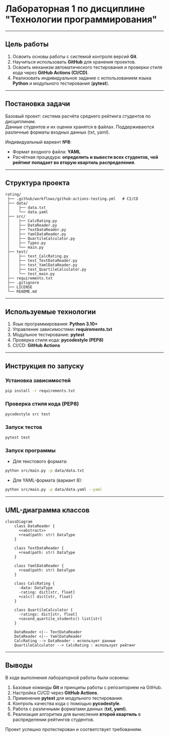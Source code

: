 # Лабораторная 1 по дисциплине "Технологии программирования"

---

## Цель работы
1. Освоить основы работы с системой контроля версий **Git**.  
2. Научиться использовать **GitHub** для хранения проектов.  
3. Освоить механизм автоматического тестирования и проверки стиля кода через **GitHub Actions (CI/CD)**.  
4. Реализовать индивидуальное задание с использованием языка **Python** и модульного тестирования (**pytest**).  

---

## Постановка задачи
Базовый проект: система расчёта среднего рейтинга студентов по дисциплинам.  
Данные студентов и их оценки хранятся в файлах. Поддерживаются различные форматы входных данных (txt, yaml).  

Индивидуальный вариант **№8**:  
- Формат входного файла: **YAML**  
- Расчётная процедура: **определить и вывести всех студентов, чей рейтинг попадает во вторую квартиль распределения**.  

---

## Структура проекта
```
rating/
 ├── .github/workflows/github-actions-testing.yml   # CI/CD
 ├── data/
 │    ├── data.txt
 │    └── data.yaml
 ├── src/
 │    ├── CalcRating.py
 │    ├── DataReader.py
 │    ├── TextDataReader.py
 │    ├── YamlDataReader.py
 │    ├── QuartileCalculator.py
 │    ├── Types.py
 │    └── main.py
 ├── test/
 │    ├── test_CalcRating.py
 │    ├── test_TextDataReader.py
 │    ├── test_YamlDataReader.py
 │    ├── test_QuartileCalculator.py
 │    └── test_main.py
 ├── requirements.txt
 ├── .gitignore
 ├── LICENSE
 └── README.md
```

---

## Используемые технологии
1. Язык программирования: **Python 3.10+**  
2. Управление зависимостями: **requirements.txt**  
3. Модульное тестирование: **pytest**  
4. Проверка стиля кода: **pycodestyle (PEP8)**  
5. CI/CD: **GitHub Actions**  

---

## Инструкция по запуску

### Установка зависимостей
```bash
pip install -r requirements.txt
```

### Проверка стиля кода (PEP8)
```bash
pycodestyle src test
```

### Запуск тестов
```bash
pytest test
```

### Запуск программы
- Для текстового формата:
```bash
python src/main.py -p data/data.txt
```

- Для YAML-формата (вариант 8):
```bash
python src/main.py -p data/data.yaml --yaml
```

---

## UML-диаграмма классов
```mermaid
classDiagram
    class DataReader {
      <<abstract>>
      +read(path: str) DataType
    }

    class TextDataReader {
      +read(path: str) DataType
    }

    class YamlDataReader {
      +read(path: str) DataType
    }

    class CalcRating {
      -data: DataType
      -rating: dict[str, float]
      +calc() dict[str, float]
    }

    class QuartileCalculator {
      -ratings: dict[str, float]
      +second_quartile_students() list[str]
    }

    DataReader <|-- TextDataReader
    DataReader <|-- YamlDataReader
    CalcRating --> DataReader : использует данные
    QuartileCalculator --> CalcRating : использует рейтинг
```

---

## Выводы
В ходе выполнения лабораторной работы были освоены:  
1. Базовые команды **Git** и принципы работы с репозиторием на GitHub.  
2. Настройка CI/CD через **GitHub Actions**.
3. Применение **pytest** для модульного тестирования.  
4. Контроль качества кода с помощью **pycodestyle**. 
5. Работа с различными форматами данных (**txt, yaml**).  
6. Реализация алгоритма для вычисления **второй квартиль** в распределении рейтингов студентов.  

Проект успешно протестирован и соответствует требованиям.  
